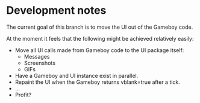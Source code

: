# Development notes

The current goal of this branch is to move the UI out of the Gameboy code.

At the moment it feels that the following might be achieved relatively easily:

* Move all UI calls made from Gameboy code to the UI package itself:
  * Messages
  * Screenshots
  * GIFs
* Have a Gameboy and UI instance exist in parallel.
* Repaint the UI when the Gameboy returns vblank=true after a tick.
* ...
* Profit?
